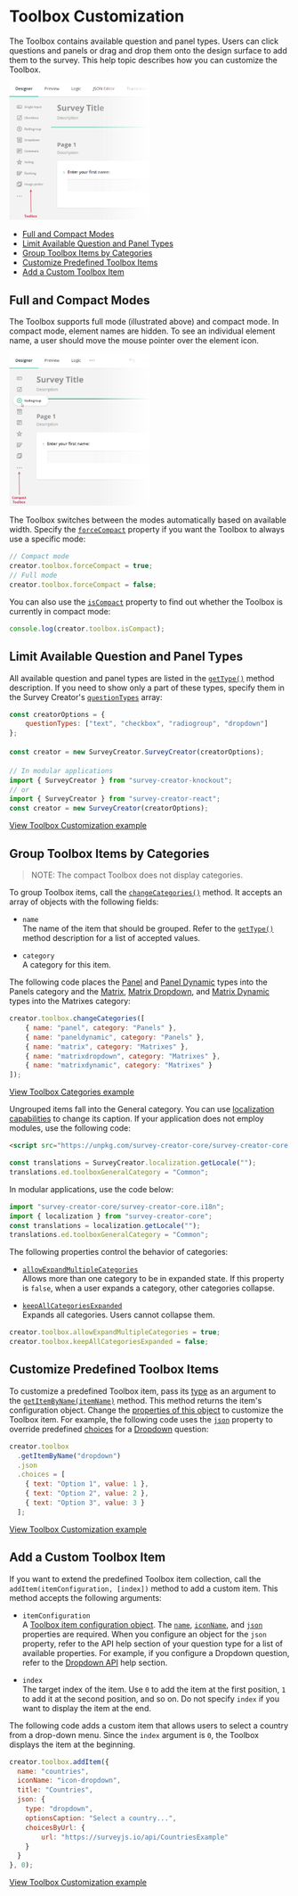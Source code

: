# Toolbox Customization

The Toolbox contains available question and panel types. Users can click questions and panels or drag and drop them onto the design surface to add them to the survey. This help topic describes how you can customize the Toolbox.

<img src="./images/survey-creator-toolbox-full.png" alt="Survey Creator - Toolbox in full mode" width="50%">

- [Full and Compact Modes](#full-and-compact-modes)
- [Limit Available Question and Panel Types](#limit-available-question-and-panel-types)
- [Group Toolbox Items by Categories](#group-toolbox-items-by-categories)
- [Customize Predefined Toolbox Items](#customize-predefined-toolbox-items)
- [Add a Custom Toolbox Item](#add-a-custom-toolbox-item)

## Full and Compact Modes

The Toolbox supports full mode (illustrated above) and compact mode. In compact mode, element names are hidden. To see an individual element name, a user should move the mouse pointer over the element icon.

<img src="./images/survey-creator-toolbox-compact.png" alt="Survey Creator - Toolbox in compact mode" width="50%">

The Toolbox switches between the modes automatically based on available width. Specify the [`forceCompact`](https://surveyjs.io/Documentation/Survey-Creator?id=questiontoolbox#forceCompact) property if you want the Toolbox to always use a specific mode:

```js
// Compact mode
creator.toolbox.forceCompact = true;
// Full mode
creator.toolbox.forceCompact = false;
```

You can also use the [`isCompact`](https://surveyjs.io/Documentation/Survey-Creator?id=questiontoolbox#isCompact) property to find out whether the Toolbox is currently in compact mode:

```js
console.log(creator.toolbox.isCompact);
```

## Limit Available Question and Panel Types

All available question and panel types are listed in the [`getType()`](https://surveyjs.io/Documentation/Library?id=Question#getType) method description. If you need to show only a part of these types, specify them in the Survey Creator's [`questionTypes`](https://surveyjs.io/Documentation/Survey-Creator?id=surveycreator#questionTypes) array:

```js
const creatorOptions = {
    questionTypes: ["text", "checkbox", "radiogroup", "dropdown"]
};

const creator = new SurveyCreator.SurveyCreator(creatorOptions);

// In modular applications
import { SurveyCreator } from "survey-creator-knockout";
// or
import { SurveyCreator } from "survey-creator-react";
const creator = new SurveyCreator(creatorOptions);
```

[View Toolbox Customization example](https://surveyjs.io/Examples/Survey-Creator?id=toolboxcustomization)

## Group Toolbox Items by Categories

> NOTE: The compact Toolbox does not display categories.

To group Toolbox items, call the [`changeCategories()`](https://surveyjs.io/Documentation/Survey-Creator?id=questiontoolbox#changeCategories) method. It accepts an array of objects with the following fields:

- `name`        
The name of the item that should be grouped. Refer to the [`getType()`](https://surveyjs.io/Documentation/Library?id=Question#getType) method description for a list of accepted values.

- `category`      
A category for this item.

The following code places the [Panel](https://surveyjs.io/Documentation/Library?id=panelmodel) and [Panel Dynamic](https://surveyjs.io/Documentation/Library?id=questionpaneldynamicmodel) types into the Panels category and the [Matrix](https://surveyjs.io/Documentation/Library?id=questionmatrixmodel), [Matrix Dropdown](https://surveyjs.io/Documentation/Library?id=questionmatrixdropdownmodel), and [Matrix Dynamic](https://surveyjs.io/Documentation/Library?id=questionmatrixdynamicmodel) types into the Matrixes category:

```js
creator.toolbox.changeCategories([
    { name: "panel", category: "Panels" }, 
    { name: "paneldynamic", category: "Panels" }, 
    { name: "matrix", category: "Matrixes" },
    { name: "matrixdropdown", category: "Matrixes" },
    { name: "matrixdynamic", category: "Matrixes" }
]);
```

[View Toolbox Categories example](https://surveyjs.io/Examples/Survey-Creator?id=toolboxcategories)

Ungrouped items fall into the General category. You can use [localization capabilities](#localize-survey-creator-ui) to change its caption. If your application does not employ modules, use the following code:

```html
<script src="https://unpkg.com/survey-creator-core/survey-creator-core.i18n.min.js"></script>
```

```js
const translations = SurveyCreator.localization.getLocale("");
translations.ed.toolboxGeneralCategory = "Common";
```

In modular applications, use the code below:

```js
import "survey-creator-core/survey-creator-core.i18n";
import { localization } from "survey-creator-core";
const translations = localization.getLocale("");
translations.ed.toolboxGeneralCategory = "Common";
```

The following properties control the behavior of categories:

- [`allowExpandMultipleCategories`](https://surveyjs.io/Documentation/Survey-Creator?id=questiontoolbox#allowExpandMultipleCategories)     
Allows more than one category to be in expanded state. If this property is `false`, when a user expands a category, other categories collapse.

- [`keepAllCategoriesExpanded`](https://surveyjs.io/Documentation/Survey-Creator?id=questiontoolbox#keepAllCategoriesExpanded)       
Expands all categories. Users cannot collapse them.

```js
creator.toolbox.allowExpandMultipleCategories = true;
creator.toolbox.keepAllCategoriesExpanded = false;
```

## Customize Predefined Toolbox Items

To customize a predefined Toolbox item, pass its [type](https://surveyjs.io/Documentation/Library?id=Question#getType) as an argument to the [`getItemByName(itemName)`](https://surveyjs.io/Documentation/Survey-Creator?id=questiontoolbox#getItemByName) method. This method returns the item's configuration object. Change the [properties of this object](https://surveyjs.io/Documentation/Survey-Creator?id=iquestiontoolboxitem) to customize the Toolbox item. For example, the following code uses the [`json`](https://surveyjs.io/Documentation/Survey-Creator?id=iquestiontoolboxitem#json) property to override predefined [choices](https://surveyjs.io/Documentation/Library?id=questiondropdownmodel#choices) for a [Dropdown](https://surveyjs.io/Documentation/Library?id=questiondropdownmodel) question:

```js
creator.toolbox
  .getItemByName("dropdown")
  .json
  .choices = [
    { text: "Option 1", value: 1 },
    { text: "Option 2", value: 2 },
    { text: "Option 3", value: 3 }
  ];
```

[View Toolbox Customization example](https://surveyjs.io/Examples/Survey-Creator?id=toolboxcustomization)

## Add a Custom Toolbox Item

If you want to extend the predefined Toolbox item collection, call the `addItem(itemConfiguration, [index])` method to add a custom item. This method accepts the following arguments:

- `itemConfiguration`       
A [Toolbox item configuration object](https://surveyjs.io/Documentation/Survey-Creator?id=iquestiontoolboxitem). The [`name`](https://surveyjs.io/Documentation/Survey-Creator?id=iquestiontoolboxitem#name), [`iconName`](https://surveyjs.io/Documentation/Survey-Creator?id=iquestiontoolboxitem#iconName), and [`json`](https://surveyjs.io/Documentation/Survey-Creator?id=iquestiontoolboxitem#json) properties are required. When you configure an object for the `json` property, refer to the API help section of your question type for a list of available properties. For example, if you configure a Dropdown question, refer to the [Dropdown API](https://surveyjs.io/Documentation/Library?id=questiondropdownmodel) help section.

- `index`       
The target index of the item. Use `0` to add the item at the first position, `1` to add it at the second position, and so on. Do not specify `index` if you want to display the item at the end.

The following code adds a custom item that allows users to select a country from a drop-down menu. Since the `index` argument is `0`, the Toolbox displays the item at the beginning.

```js
creator.toolbox.addItem({
  name: "countries",
  iconName: "icon-dropdown",
  title: "Countries",
  json: {
    type: "dropdown",
    optionsCaption: "Select a country...",
    choicesByUrl: {
        url: "https://surveyjs.io/api/CountriesExample"
    }
  }
}, 0);
```

[View Toolbox Customization example](https://surveyjs.io/Examples/Survey-Creator?id=toolboxcustomization)

<!--

WE HAVEN'T COME UP WITH A VERSION FOR REACT YET

    ### Integrate 3rd-Party Components as Question Editors

    Survey Creator supports integration with the following 3rd-party components out of the box:

    %LIST%

    To enable the integration with one of these components, reference or import the [surveyjs-widgets](https://github.com/surveyjs/custom-widgets) library next to the 3rd-party component sources:

    ```html
    <script src="https://unpkg.com/surveyjs-widgets/surveyjs-widgets.min.js"></script>
    ```

    ```js
    import "survey-creator-core/survey-creator-core.i18n";
    ```

    If you did not find the desired component in the list above, refer to the following help topic for instructions on how to integrate any third-party component into Survey Creator: [Create Custom Widget](https://surveyjs.io/Documentation/Survey-Creator?id=Create-Custom-Widget).
-->

<!--  

NEW SURVEY CREATOR DOESN'T HAVE THE ADD TO TOOLBOX ADORNER YET 

    ### Save User-Defined Elements in the Toolbox

    By default, there is a “Add to Toolbox” button on an element (question/panel) in the designer. Your end-user may customize question/panel as he/she wants, add it into toolbox and then drop it on another page.

    You may go even further and persist the current Toolbox state, so the user may use these custom toolbox items for building other surveys.

    Let’s talk here about available options that you have.

    By default, a user may add only 3 elements from the designer. If there are already 3 custom/copied elements on the Toolbox, then on adding a new one, the first added element will be removed. To change the number of copied elements your user may have, you must set this property to the value you need:
    ```js
    creator.toolbox.copiedItemMaxCount = 10;
    ```
    To disable the ability of adding an element from designer into toolbox you will have to use **onElementAllowOperations** event. Here is the example:

    ```js
    creator.onElementAllowOperations.add(function(sender, options){
        options.allowAddToToolbox = false;
    });
    ```
    If you want to persist the copied items on the Toolbox for your end-user for another session or another survey, then you must use the copiedJsonText properties:

    ```js
    var savedItems = creator.toolbox.copiedJsonText; //save into localstorage or your database
    //....
    //Restored savedItems from localstorage or your database.
    creator.toolbox.copiedJsonText = savedItems;
    ```
-->